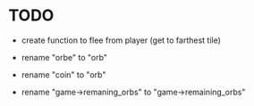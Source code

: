 # TODO

- create function to flee from player (get to farthest tile)

- rename "orbe" to "orb"
- rename "coin" to "orb"
- rename "game->remaning_orbs" to "game->remaining_orbs"

